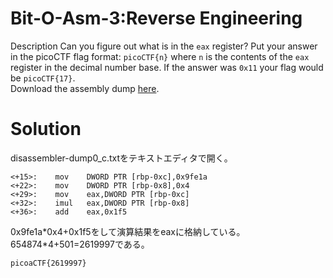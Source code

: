 # Bit-O-Asm-3:Reverse Engineering

Description
Can you figure out what is in the `eax` register? Put your answer in the picoCTF flag format: `picoCTF{n}` where `n` is the contents of the `eax` register in the decimal number base. If the answer was `0x11` your flag would be `picoCTF{17}`.\
Download the assembly dump [here]().

# Solution

disassembler-dump0_c.txtをテキストエディタで開く。
```
<+15>:    mov    DWORD PTR [rbp-0xc],0x9fe1a
<+22>:    mov    DWORD PTR [rbp-0x8],0x4
<+29>:    mov    eax,DWORD PTR [rbp-0xc]
<+32>:    imul   eax,DWORD PTR [rbp-0x8]
<+36>:    add    eax,0x1f5
```
0x9fe1a\*0x4+0x1f5をして演算結果をeaxに格納している。
654874\*4+501=2619997である。

`picoaCTF{2619997}`

